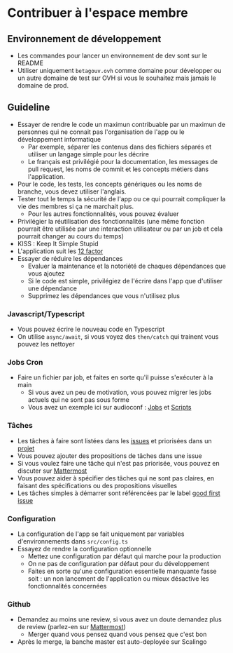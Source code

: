 # Contribuer à l'espace membre

## Environnement de développement
- Les commandes pour lancer un environnement de dev sont sur le README
- Utiliser uniquement `betagouv.ovh` comme domaine pour développer ou un autre domaine de test sur OVH si vous le souhaitez mais jamais le domaine de prod.

## Guideline
- Essayer de rendre le code un maximun contribuable par un maximun de personnes qui ne connait pas l'organisation de l'app ou le développement informatique
   - Par exemple, séparer les contenus dans des fichiers séparés et utiliser un langage simple pour les décrire
   - Le français est privilégié pour la documentation, les messages de pull request, les noms de commit et les concepts métiers dans l'application.
- Pour le code, les tests, les concepts génériques ou les noms de branche, vous devez utiliser l'anglais.
- Tester tout le temps la sécurité de l'app ou ce qui pourrait compliquer la vie des membres si ça ne marchait plus.
   - Pour les autres fonctionnalités, vous pouvez évaluer
- Privilégier la réutilisation des fonctionnalités (une même fonction pourrait être utilisée par une interaction utilisateur ou par un job et cela pourrait changer au cours du temps)
- KISS : Keep It Simple Stupid
- L'application suit les [12 factor](https://12factor.net/)
- Essayer de réduire les dépendances
    - Evaluer la maintenance et la notoriété de chaques dépendances que vous ajoutez
    - Si le code est simple, privilégiez de l'écrire dans l'app que d'utiliser une dépendance
    - Supprimez les dépendances que vous n'utilisez plus

### Javascript/Typescript
- Vous pouvez écrire le nouveau code en Typescript
- On utilise `async/await`, si vous voyez des `then/catch` qui trainent vous pouvez les nettoyer


### Jobs Cron
- Faire un fichier par job, et faites en sorte qu'il puisse s'exécuter à la main
    - Si vous avez un peu de motivation, vous pouvez migrer les jobs actuels qui ne sont pas sous forme
    - Vous avez un exemple ici sur audioconf : [Jobs](https://github.com/betagouv/audioconf/tree/main/jobs) et [Scripts](https://github.com/betagouv/audioconf/tree/main/scripts)

### Tâches
- Les tâches à faire sont listées dans les [issues](https://github.com/betagouv/secretariat/issues) et priorisées dans un [projet](https://github.com/betagouv/secretariat/projects/2)
- Vous pouvez ajouter des propositions de tâches dans une issue
- Si vous voulez faire une tâche qui n'est pas priorisée, vous pouvez en discuter sur [Mattermost](https://mattermost.incubateur.net/betagouv/channels/betagouv-application-secretariat-incubateur-net)
- Vous pouvez aider à spécifier des tâches qui ne sont pas claires, en faisant des spécifications ou des propositions visuelles
- Les tâches simples à démarrer sont référencées par le label [good first issue](https://github.com/betagouv/secretariat/issues?q=is%3Aissue+is%3Aopen+label%3A%22good+first+issue%22)

### Configuration
- La configuration de l'app se fait uniquement par variables d'environnements dans `src/config.ts`
- Essayez de rendre la configuration optionnelle
    - Mettez une configuration par défaut qui marche pour la production
    - On ne pas de configuration par défaut pour du développement
    - Faites en sorte qu'une configuration essentielle manquante fasse soit : un non lancement de l'application ou mieux désactive les fonctionnalités concernées

### Github
- Demandez au moins une review, si vous avez un doute demandez plus de review (parlez-en sur [Mattermost](https://mattermost.incubateur.net/betagouv/channels/betagouv-application-secretariat-incubateur-net))
   - Merger quand vous pensez quand vous pensez que c'est bon
- Après le merge, la banche master est auto-deployée sur Scalingo
